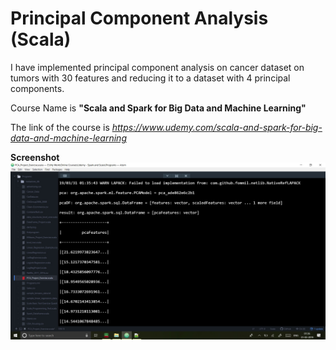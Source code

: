 # Principal Component Analysis (Scala)

I have implemented principal component analysis on cancer dataset on tumors with 30 features and reducing it to a dataset with 4 principal components.

Course Name is **"Scala and Spark for Big Data and Machine Learning"**

The link of the course is *https://www.udemy.com/scala-and-spark-for-big-data-and-machine-learning*

**Screenshot**
![alt_text](https://github.com/TDeepanshPandey/Principal_Component_Analysis_Scala/blob/master/PCAscreenshot.jpg)
